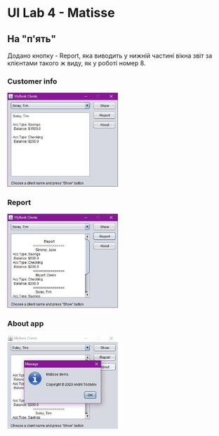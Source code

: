 
# UI Lab 4 - Matisse

## На "п'ять"

Додано кнопку - Report, яка виводить у нижній частині вікна звіт за клієнтами такого ж виду, як у роботі номер 8.

<p align="center">
  
### Customer info

<img src="https://github.com/ppc-ntu-khpi/gui-lab2-34-aTochilov/blob/master/MatisseCustomer.jpg" width="50%"/>

### Report

<img src="https://github.com/ppc-ntu-khpi/gui-lab2-34-aTochilov/blob/master/MatisseReport.jpg" width="50%"/>

### About app

<img src="https://github.com/ppc-ntu-khpi/gui-lab2-34-aTochilov/blob/master/MatisseAbout.jpg" width="50%"/>
</p>

